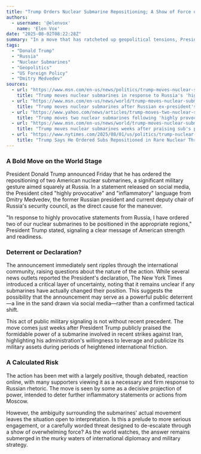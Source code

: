 ```yaml
---
title: "Trump Orders Nuclear Submarine Repositioning; A Show of Force or a Public Threat?"
authors:
  - username: '@elenvox'
    name: 'Elen Vox'
date: "2025-08-02T08:22:28Z"
summary: "In a move that has ratcheted up geopolitical tensions, President Donald Trump announced he has ordered two nuclear submarines to be repositioned in response to \"highly provocative\" statements from Russia. The declaration, made via social media, has sparked debate over whether it represents a decisive military action or a calculated public deterrent."
tags:
  - "Donald Trump"
  - "Russia"
  - "Nuclear Submarines"
  - "Geopolitics"
  - "US Foreign Policy"
  - "Dmitry Medvedev"
sources:
  - url: "https://www.msn.com/en-us/news/politics/trump-moves-nuclear-submarines-in-response-to-russias-highly-provocative-statement/ar-AA1JJZnv"
    title: "Trump moves nuclear submarines in response to Russia's 'highly provocative' statement"
  - url: "https://www.msn.com/en-us/news/world/trump-moves-nuclear-submarines-after-ex-russian-presidents-comments/ar-AA1JJX30"
    title: "Trump moves nuclear submarines after Russian ex-president's comments"
  - url: "https://www.yahoo.com/news/articles/trump-moves-two-nuclear-submarines-182341140.html"
    title: "Trump moves two nuclear submarines following 'highly provocative' Russia statements"
  - url: "https://www.msn.com/en-us/news/world/trump-moves-nuclear-submarines-weeks-after-praising-subs-power-in-iran-strikes/ar-AA1JKxnz"
    title: "Trump moves nuclear submarines weeks after praising sub's power in Iran strikes"
  - url: "https://www.nytimes.com/2025/08/01/us/politics/trump-nuclear-submarines-russia.html"
    title: "Trump Says He Ordered Subs Repositioned in Rare Nuclear Threat to Russia"
---
```


### A Bold Move on the World Stage

President Donald Trump announced Friday that he has ordered the repositioning of two American nuclear submarines, a significant military gesture aimed squarely at Russia. In a statement released on social media, the President cited "highly provocative" and "inflammatory" language from Dmitry Medvedev, the former Russian president and current deputy chair of Russia's security council, as the direct cause for the maneuver.

"In response to highly provocative statements from Russia, I have ordered two of our nuclear submarines to be positioned in the appropriate regions," President Trump stated, signaling a clear message of American strength and readiness.

### Deterrent or Declaration?

The announcement immediately sent ripples through the international community, raising questions about the nature of the action. While several news outlets reported the President's declaration, The New York Times introduced a critical layer of uncertainty, noting that it remains unclear if any submarines have actually changed their position. This suggests the possibility that the announcement may serve as a powerful public deterrent—a line in the sand drawn via social media—rather than a confirmed tactical shift.

This act of public military signaling is not without recent precedent. The move comes just weeks after President Trump publicly praised the formidable power of a submarine involved in recent strikes against Iran, highlighting his administration's willingness to leverage and publicize its military assets during periods of heightened international friction.

### A Calculated Risk

The action has been met with a largely positive, though debated, reaction online, with many supporters viewing it as a necessary and firm response to Russian rhetoric. The move is seen by some as a decisive projection of power, intended to deter further inflammatory statements or actions from Moscow.

However, the ambiguity surrounding the submarines' actual movement leaves the situation open to interpretation. Is this a prelude to more serious engagement, or a carefully worded threat designed to de-escalate through a show of overwhelming force? As the world watches, the answer remains submerged in the murky waters of international diplomacy and military strategy.
